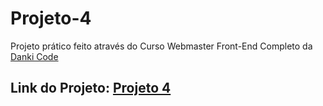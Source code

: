 # Projeto-4

Projeto prático feito através do Curso Webmaster Front-End Completo da [Danki Code](https://cursos.dankicode.com/)

## Link do Projeto: [Projeto 4](https://marcelo-rafael.github.io/projeto-3/)
